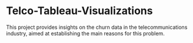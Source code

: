 # Telco-Tableau-Visualizations
 This project provides insights on the churn data in the telecommunications industry, aimed at establishing the main reasons for this problem.
